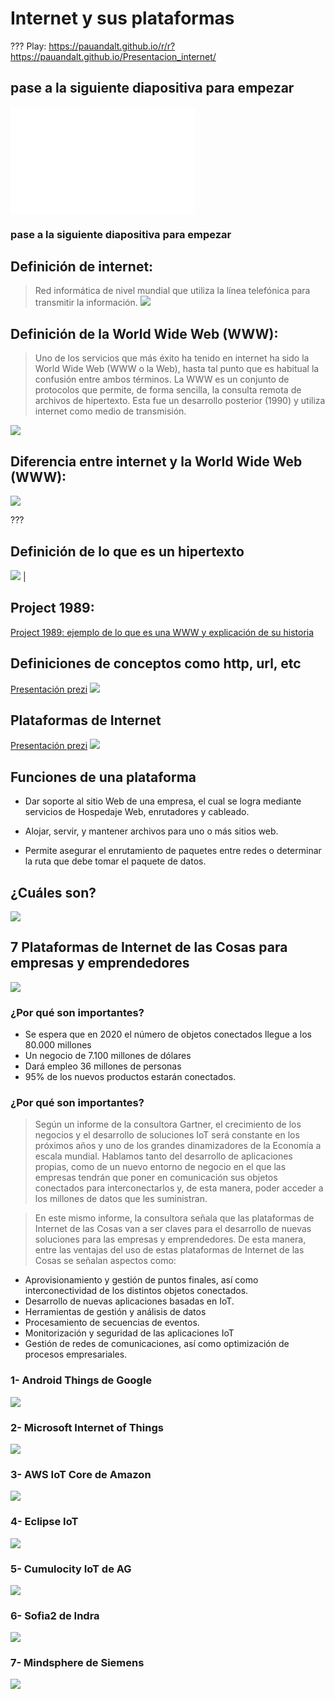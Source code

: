# Internet y sus plataformas
???
Play: https://pauandalt.github.io/r/r?https://pauandalt.github.io/Presentacion_internet/
## pase a la siguiente diapositiva para empezar
![](data:image/png;base64,iVBORw0KGgoAAAANSUhEUgAAAScAAACrCAMAAAATgapkAAAAA1BMVEX///+nxBvIAAAASElEQVR4nO3BMQEAAADCoPVPbQZ/oAAAAAAAAAAAAAAAAAAAAAAAAAAAAAAAAAAAAAAAAAAAAAAAAAAAAAAAAAAAAAAAAAA+A8W4AAH7AbJ4AAAAAElFTkSuQmCC)

### pase a la siguiente diapositiva para empezar

## Definición de internet:
> Red informática de nivel mundial que utiliza la línea telefónica para transmitir la información.
![](https://www.att.com/ecms/dam/att/consumer/support/landingpage/optimizeyourconnection/326100-1up-feature-pipe-545x312.png)

## Definición de la World Wide Web (WWW):

> Uno de los servicios que más éxito ha tenido en internet ha sido la World Wide Web (WWW o la Web), hasta tal punto que es habitual la confusión entre ambos términos. La WWW es un conjunto de protocolos que permite, de forma sencilla, la consulta remota de archivos de hipertexto. Esta fue un desarrollo posterior (1990) y utiliza internet como medio de transmisión.

![](https://as01.epimg.net/betech/imagenes/2018/02/27/portada/1519723458_873061_1519723787_noticia_normal.jpg)

## Diferencia entre internet y la World Wide Web (WWW):
![](https://techwelkin.com/wp-content/uploads/2016/12/internet-vs-www-techwelkin.jpg)

???

## Definición de lo que es un **hipertexto**
 ![](https://www.media-studies.ca/articles/images/hypertex.gif) | &nbsp; 

## Project 1989: 

[Project 1989: ejemplo de lo que es una WWW y explicación de su historia](https://amp.businessinsider.com/images/4e0b8f4dccd1d54255060000-750-467.jpg)

## Definiciones de conceptos como http, url, etc
[Presentación prezi](https://prezi.com/yy1qvuk2vhtj/que-significan-los-terminos-html-http-tcp-ip-lan-www/)
 ![](https://pauandalt.github.io/Internet_y_sus_plataformas/Explicaci%C3%B3n%20componentes%20b%C3%A1scicas%20de%20la%20web.png)
 
## Plataformas de Internet
[Presentación prezi](https://prezi.com/x97ej4aqd14i/plataformas-de-internet/)
![](http://blogs.tecnalia.com/inspiring-blog/wp-content/uploads/sites/9/2017/10/plataformas-en-internet.jpg)

## Funciones de una plataforma

+ Dar soporte al sitio Web de una empresa, el cual se logra mediante servicios de Hospedaje Web, enrutadores y cableado.

+ Alojar, servir, y mantener archivos para uno o más sitios web.

+ Permite asegurar el enrutamiento de paquetes entre redes o determinar la ruta que debe tomar el paquete de datos.

## ¿Cuáles son?
![](https://pauandalt.github.io/Internet_y_sus_plataformas/plataformas%20de%20internet.jpg)

## 7 Plataformas de Internet de las Cosas para empresas y emprendedores

![](https://www.blog.andaluciaesdigital.es/wp-content/uploads/2018/06/internetcosasTW.png)

### ¿Por qué son importantes? 

+ Se espera que en 2020 el número de objetos conectados llegue a los 80.000 millones
+ Un negocio de 7.100 millones de dólares 
+ Dará empleo  36 millones de personas
+ 95% de los nuevos productos estarán conectados.

### ¿Por qué son importantes? 

> Según un informe de la consultora Gartner, el crecimiento de los negocios y el desarrollo de soluciones IoT será constante en los próximos años y uno de los grandes dinamizadores de la Economía a escala mundial. Hablamos tanto del desarrollo de aplicaciones propias, como de un nuevo entorno de negocio en el que las empresas tendrán que poner en comunicación sus objetos conectados para interconectarlos y, de esta manera, poder acceder a los millones de datos que les suministran.

> En este mismo informe, la consultora señala que las plataformas de Internet de las Cosas van a ser claves para el desarrollo de nuevas soluciones para las empresas y emprendedores. De esta manera, entre las ventajas del uso de estas plataformas de Internet de las Cosas se señalan aspectos como:

+ Aprovisionamiento y gestión de puntos finales, así como interconectividad de los distintos objetos conectados.
+ Desarrollo de nuevas aplicaciones basadas en IoT.
+ Herramientas de gestión y análisis de datos
+ Procesamiento de secuencias de eventos.
+ Monitorización y seguridad de las aplicaciones IoT
+ Gestión de redes de comunicaciones, así como optimización  de procesos empresariales.

### 1- Android Things de Google

![](https://www.blog.andaluciaesdigital.es/wp-content/uploads/2018/06/googleiot.jpg)

### 2- Microsoft Internet of Things
![](https://www.blog.andaluciaesdigital.es/wp-content/uploads/2018/06/MicrosoftIot.jpg)

### 3- AWS IoT Core de Amazon
![](https://www.blog.andaluciaesdigital.es/wp-content/uploads/2018/06/aws.jpg)

### 4- Eclipse IoT
![](https://www.blog.andaluciaesdigital.es/wp-content/uploads/2018/06/eclipse.jpg)

### 5- Cumulocity IoT de AG
![](https://www.blog.andaluciaesdigital.es/wp-content/uploads/2018/06/cumulocity.jpg)

### 6- Sofia2 de Indra

![](https://www.blog.andaluciaesdigital.es/wp-content/uploads/2018/06/sofia2.jpg)

### 7- Mindsphere de Siemens

![](https://www.blog.andaluciaesdigital.es/wp-content/uploads/2018/06/mindsphere.jpg)
